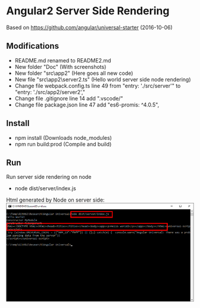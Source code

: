 # Angular2 Server Side Rendering

Based on https://github.com/angular/universal-starter (2016-10-06)

## Modifications
* README.md renamed to README2.md
* New folder "Doc" (With screenshots)
* New folder "src\app2" (Here goes all new code)
* New file "src\app2\server2.ts" (Hello world server side node rendering)
* Change file webpack.config.ts line 49 from "entry: './src/server'" to "entry: './src/app2/server2',"
* Change file .gitignore line 14 add ".vscode/" 
* Change file package.json line 47 add "es6-promis: ^4.0.5",

## Install
* npm install (Downloads node_modules)
* npm run build:prod (Compile and build)

## Run
Run server side rendering on node
* node dist/server/index.js 

Html generated by Node on server side:
![alt tag](Doc/Screenshot.png)